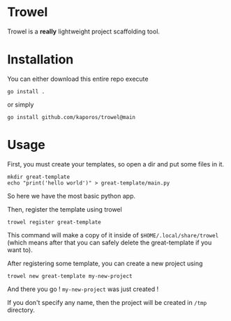 # Trowel

Trowel is a **really** lightweight project scaffolding tool.

# Installation

You can either download this entire repo execute

    go install .

or simply
    
    go install github.com/kaporos/trowel@main

# Usage

First, you must create your templates, so open a dir and put some files in it.

    mkdir great-template
    echo "print('hello world')" > great-template/main.py

So here we have the most basic python app.

Then, register the template using trowel

    trowel register great-template

This command will make a copy of it inside of `$HOME/.local/share/trowel`
(which means after that you can safely delete the great-template if you want to).

After registering some template, you can create a new project using

    trowel new great-template my-new-project


And there you go ! `my-new-project` was just created !

If you don't specify any name, then the project will be created in `/tmp` directory.
    
